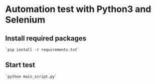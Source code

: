 # Automation test with Python3 and Selenium

## Install required packages

    `pip install -r requirements.txt`

## Start test

    `python main_script.py`